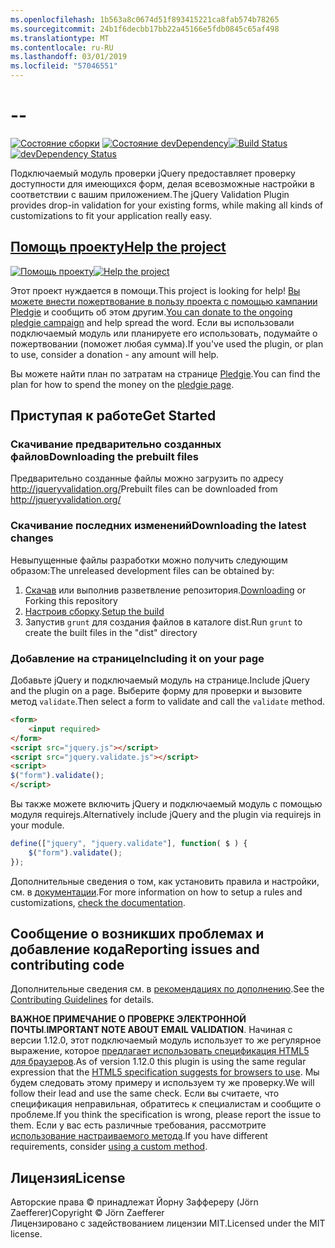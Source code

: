 ```yaml
---
ms.openlocfilehash: 1b563a8c0674d51f893415221ca8fab574b78265
ms.sourcegitcommit: 24b1f6decbb17bb22a45166e5fdb0845c65af498
ms.translationtype: MT
ms.contentlocale: ru-RU
ms.lasthandoff: 03/01/2019
ms.locfileid: "57046551"
---
```

<a name="--"></a>--
================================

<span data-ttu-id="ae154-101">[![Состояние сборки](https://secure.travis-ci.org/jzaefferer/jquery-validation.png)](http://travis-ci.org/jzaefferer/jquery-validation)
[![Состояние devDependency](https://david-dm.org/jzaefferer/jquery-validation/dev-status.png?theme=shields.io)](https://david-dm.org/jzaefferer/jquery-validation#info=devDependencies)</span><span class="sxs-lookup"><span data-stu-id="ae154-101">[![Build Status](https://secure.travis-ci.org/jzaefferer/jquery-validation.png)](http://travis-ci.org/jzaefferer/jquery-validation)
[![devDependency Status](https://david-dm.org/jzaefferer/jquery-validation/dev-status.png?theme=shields.io)](https://david-dm.org/jzaefferer/jquery-validation#info=devDependencies)</span></span>

<span data-ttu-id="ae154-102">Подключаемый модуль проверки jQuery предоставляет проверку доступности для имеющихся форм, делая всевозможные настройки в соответствии с вашим приложением.</span><span class="sxs-lookup"><span data-stu-id="ae154-102">The jQuery Validation Plugin provides drop-in validation for your existing forms, while making all kinds of customizations to fit your application really easy.</span></span>

## <a name="help-the-projecthttppledgiecomcampaigns18159"></a>[<span data-ttu-id="ae154-103">Помощь проекту</span><span class="sxs-lookup"><span data-stu-id="ae154-103">Help the project</span></span>](http://pledgie.com/campaigns/18159)

<span data-ttu-id="ae154-104">[![Помощь проекту](http://www.pledgie.com/campaigns/18159.png?skin_name=chrome)](http://pledgie.com/campaigns/18159)</span><span class="sxs-lookup"><span data-stu-id="ae154-104">[![Help the project](http://www.pledgie.com/campaigns/18159.png?skin_name=chrome)](http://pledgie.com/campaigns/18159)</span></span>

<span data-ttu-id="ae154-105">Этот проект нуждается в помощи.</span><span class="sxs-lookup"><span data-stu-id="ae154-105">This project is looking for help!</span></span> <span data-ttu-id="ae154-106">[Вы можете внести пожертвование в пользу проекта с помощью кампании Pledgie](http://pledgie.com/campaigns/18159) и сообщить об этом другим.</span><span class="sxs-lookup"><span data-stu-id="ae154-106">[You can donate to the ongoing pledgie campaign](http://pledgie.com/campaigns/18159) and help spread the word.</span></span> <span data-ttu-id="ae154-107">Если вы использовали подключаемый модуль или планируете его использовать, подумайте о пожертвовании (поможет любая сумма).</span><span class="sxs-lookup"><span data-stu-id="ae154-107">If you've used the plugin, or plan to use, consider a donation - any amount will help.</span></span>

<span data-ttu-id="ae154-108">Вы можете найти план по затратам на странице [Pledgie](http://pledgie.com/campaigns/18159).</span><span class="sxs-lookup"><span data-stu-id="ae154-108">You can find the plan for how to spend the money on the [pledgie page](http://pledgie.com/campaigns/18159).</span></span>

## <a name="get-started"></a><span data-ttu-id="ae154-109">Приступая к работе</span><span class="sxs-lookup"><span data-stu-id="ae154-109">Get Started</span></span>

### <a name="downloading-the-prebuilt-files"></a><span data-ttu-id="ae154-110">Скачивание предварительно созданных файлов</span><span class="sxs-lookup"><span data-stu-id="ae154-110">Downloading the prebuilt files</span></span>

<span data-ttu-id="ae154-111">Предварительно созданные файлы можно загрузить по адресу http://jqueryvalidation.org/</span><span class="sxs-lookup"><span data-stu-id="ae154-111">Prebuilt files can be downloaded from http://jqueryvalidation.org/</span></span>

### <a name="downloading-the-latest-changes"></a><span data-ttu-id="ae154-112">Скачивание последних изменений</span><span class="sxs-lookup"><span data-stu-id="ae154-112">Downloading the latest changes</span></span>

<span data-ttu-id="ae154-113">Невыпущенные файлы разработки можно получить следующим образом:</span><span class="sxs-lookup"><span data-stu-id="ae154-113">The unreleased development files can be obtained by:</span></span>

 1. <span data-ttu-id="ae154-114">[Скачав](https://github.com/jzaefferer/jquery-validation/archive/master.zip) или выполнив разветвление репозитория.</span><span class="sxs-lookup"><span data-stu-id="ae154-114">[Downloading](https://github.com/jzaefferer/jquery-validation/archive/master.zip) or Forking this repository</span></span>
 2. <span data-ttu-id="ae154-115">[Настроив сборку](CONTRIBUTING.md#build-setup).</span><span class="sxs-lookup"><span data-stu-id="ae154-115">[Setup the build](CONTRIBUTING.md#build-setup)</span></span>
 3. <span data-ttu-id="ae154-116">Запустив `grunt` для создания файлов в каталоге dist.</span><span class="sxs-lookup"><span data-stu-id="ae154-116">Run `grunt` to create the built files in the "dist" directory</span></span>

### <a name="including-it-on-your-page"></a><span data-ttu-id="ae154-117">Добавление на странице</span><span class="sxs-lookup"><span data-stu-id="ae154-117">Including it on your page</span></span>

<span data-ttu-id="ae154-118">Добавьте jQuery и подключаемый модуль на странице.</span><span class="sxs-lookup"><span data-stu-id="ae154-118">Include jQuery and the plugin on a page.</span></span> <span data-ttu-id="ae154-119">Выберите форму для проверки и вызовите метод `validate`.</span><span class="sxs-lookup"><span data-stu-id="ae154-119">Then select a form to validate and call the `validate` method.</span></span>

```html
<form>
    <input required>
</form>
<script src="jquery.js"></script>
<script src="jquery.validate.js"></script>
<script>
$("form").validate();
</script>
```

<span data-ttu-id="ae154-120">Вы также можете включить jQuery и подключаемый модуль с помощью модуля requirejs.</span><span class="sxs-lookup"><span data-stu-id="ae154-120">Alternatively include jQuery and the plugin via requirejs in your module.</span></span>

```js
define(["jquery", "jquery.validate"], function( $ ) {
    $("form").validate();
});
```

<span data-ttu-id="ae154-121">Дополнительные сведения о том, как установить правила и настройки, см. в [документации](http://jqueryvalidation.org/documentation/).</span><span class="sxs-lookup"><span data-stu-id="ae154-121">For more information on how to setup a rules and customizations, [check the documentation](http://jqueryvalidation.org/documentation/).</span></span>

## <a name="reporting-issues-and-contributing-code"></a><span data-ttu-id="ae154-122">Сообщение о возникших проблемах и добавление кода</span><span class="sxs-lookup"><span data-stu-id="ae154-122">Reporting issues and contributing code</span></span>

<span data-ttu-id="ae154-123">Дополнительные сведения см. в [рекомендациях по дополнению](CONTRIBUTING.md).</span><span class="sxs-lookup"><span data-stu-id="ae154-123">See the [Contributing Guidelines](CONTRIBUTING.md) for details.</span></span>

<span data-ttu-id="ae154-124">**ВАЖНОЕ ПРИМЕЧАНИЕ О ПРОВЕРКЕ ЭЛЕКТРОННОЙ ПОЧТЫ**.</span><span class="sxs-lookup"><span data-stu-id="ae154-124">**IMPORTANT NOTE ABOUT EMAIL VALIDATION**.</span></span> <span data-ttu-id="ae154-125">Начиная с версии 1.12.0, этот подключаемый модуль использует то же регулярное выражение, которое [предлагает использовать спецификация HTML5 для браузеров](https://html.spec.whatwg.org/multipage/forms.html#valid-e-mail-address).</span><span class="sxs-lookup"><span data-stu-id="ae154-125">As of version 1.12.0 this plugin is using the same regular expression that the [HTML5 specification suggests for browsers to use](https://html.spec.whatwg.org/multipage/forms.html#valid-e-mail-address).</span></span> <span data-ttu-id="ae154-126">Мы будем следовать этому примеру и используем ту же проверку.</span><span class="sxs-lookup"><span data-stu-id="ae154-126">We will follow their lead and use the same check.</span></span> <span data-ttu-id="ae154-127">Если вы считаете, что спецификация неправильная, обратитесь к специалистам и сообщите о проблеме.</span><span class="sxs-lookup"><span data-stu-id="ae154-127">If you think the specification is wrong, please report the issue to them.</span></span> <span data-ttu-id="ae154-128">Если у вас есть различные требования, рассмотрите [использование настраиваемого метода](http://jqueryvalidation.org/jQuery.validator.addMethod/).</span><span class="sxs-lookup"><span data-stu-id="ae154-128">If you have different requirements, consider [using a custom method](http://jqueryvalidation.org/jQuery.validator.addMethod/).</span></span>

## <a name="license"></a><span data-ttu-id="ae154-129">Лицензия</span><span class="sxs-lookup"><span data-stu-id="ae154-129">License</span></span>
<span data-ttu-id="ae154-130">Авторские права &copy; принадлежат Йорну Заффереру (Jörn Zaefferer)</span><span class="sxs-lookup"><span data-stu-id="ae154-130">Copyright &copy; Jörn Zaefferer</span></span><br>
<span data-ttu-id="ae154-131">Лицензировано с задействованием лицензии MIT.</span><span class="sxs-lookup"><span data-stu-id="ae154-131">Licensed under the MIT license.</span></span>
